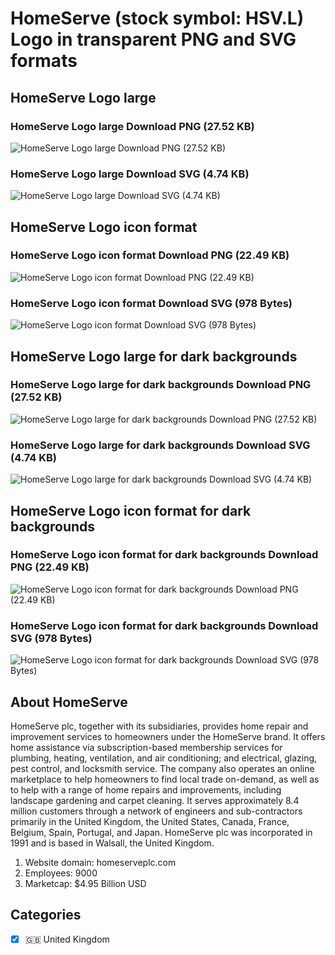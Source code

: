 # HomeServe (stock symbol: HSV.L) Logo in transparent PNG and SVG formats

## HomeServe Logo large

### HomeServe Logo large Download PNG (27.52 KB)

![HomeServe Logo large Download PNG (27.52 KB)](/img/orig/HSV.L_BIG-defc9172.png)

### HomeServe Logo large Download SVG (4.74 KB)

![HomeServe Logo large Download SVG (4.74 KB)](/img/orig/HSV.L_BIG-5a9e0ee2.svg)

## HomeServe Logo icon format

### HomeServe Logo icon format Download PNG (22.49 KB)

![HomeServe Logo icon format Download PNG (22.49 KB)](/img/orig/HSV.L-677f4a7a.png)

### HomeServe Logo icon format Download SVG (978 Bytes)

![HomeServe Logo icon format Download SVG (978 Bytes)](/img/orig/HSV.L-b8128e4f.svg)

## HomeServe Logo large for dark backgrounds

### HomeServe Logo large for dark backgrounds Download PNG (27.52 KB)

![HomeServe Logo large for dark backgrounds Download PNG (27.52 KB)](/img/orig/HSV.L_BIG.D-5f0f8626.png)

### HomeServe Logo large for dark backgrounds Download SVG (4.74 KB)

![HomeServe Logo large for dark backgrounds Download SVG (4.74 KB)](/img/orig/HSV.L_BIG.D-e5edf918.svg)

## HomeServe Logo icon format for dark backgrounds

### HomeServe Logo icon format for dark backgrounds Download PNG (22.49 KB)

![HomeServe Logo icon format for dark backgrounds Download PNG (22.49 KB)](/img/orig/HSV.L.D-08a05548.png)

### HomeServe Logo icon format for dark backgrounds Download SVG (978 Bytes)

![HomeServe Logo icon format for dark backgrounds Download SVG (978 Bytes)](/img/orig/HSV.L.D-d1862343.svg)

## About HomeServe

HomeServe plc, together with its subsidiaries, provides home repair and improvement services to homeowners under the HomeServe brand. It offers home assistance via subscription-based membership services for plumbing, heating, ventilation, and air conditioning; and electrical, glazing, pest control, and locksmith service. The company also operates an online marketplace to help homeowners to find local trade on-demand, as well as to help with a range of home repairs and improvements, including landscape gardening and carpet cleaning. It serves approximately 8.4 million customers through a network of engineers and sub-contractors primarily in the United Kingdom, the United States, Canada, France, Belgium, Spain, Portugal, and Japan. HomeServe plc was incorporated in 1991 and is based in Walsall, the United Kingdom.

1. Website domain: homeserveplc.com
2. Employees: 9000
3. Marketcap: $4.95 Billion USD


## Categories
- [x] 🇬🇧 United Kingdom
